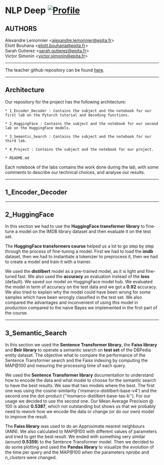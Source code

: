 # NLP Deep [![Profile][title-img]][profile]

[title-img]:https://img.shields.io/badge/-SCIA--PRIME-red
[profile]:https://github.com/bictole

## AUTHORS
Alexandre Lemonnier \<alexandre.lemonnier@epita.fr\>\
Eliott Bouhana \<eliott.bouhana@epita.fr\> \
Sarah Gutierez \<sarah.gutierez@epita.fr\> \
Victor Simonin \<victor.simonin@epita.fr\>

---

The teacher github repository can be found
[here](https://github.com/mvonwyl/epita/tree/master/NLP/2022).

---

## Architecture

Our repository for the project has the following architecture:

```
* 1_Encoder_Decoder : Contains the subject and the notebook for our first lab on the Pytorch tutorial and decoding functions.

* 2_HuggingFace : Contains the subject and the notebook for our second lab on the HuggingFace models.

* 3_Semantic_Search : Contains the subject and the notebook for our third lab.

* 4_Project : Contains the subject and the notebook for our project.

* README.md
```

Each notebook of the labs contains the work done during the lab, with some
comments to  describe our technical choices, and analyse our results.

---

## 1_Encoder_Decoder

---

## 2_HuggingFace

In this section we had to use the **HuggingFace transformer library** to
fine-tune a model on the IMDB library dataset and then evaluate it on the test
set.

The **HuggingFace transformers course** helped us a lot to go step by step
through the process of fine-tuning a model. First we had to load the **imdb**
dataset, then we had to instantiate a tokenizer to preprocess it, then we had to
create a model and train it with a trainer. 

We used the **distilbert** model as a pre-trained model, as it is light and
fine-tuned fast. We also used the **accuracy** as evaluation instead of the
**loss** (default). We saved our model on HuggingFace model hub. We evaluated
the model in term of accuracy on the test data and we got a **0.92** accuracy.
We also tried to explain why the model could have been wrong for some samples
which have been wrongly classified in the test set. We also compared the
advantages and inconvenient of using this model in production compared to the
naive Bayes we implemented in the first part of the course.

---

## 3_Semantic_Search

In this section we used the **Sentence Transformer library**, the **Faiss library** and
**Beir library** to operate a semantic search on **test set** of the DBPedia
entity dataset. The objective what to compare the performance of the Sentence
Transformer search and the Faiss indexing by computing the MAP@100 and mesuring
the processing time of each query.

We used the **Sentence Transformer library** documentation to understand how to
encode the data and what model to choose for the semantic search to have the
best results. We saw that two models where the best. The first one was using the
cosine-similarity ('msmarco-distilbert-base-v4') and the second one the
dot-product (''msmarco-distilbert-base-tas-b''). For our usage we decided to use
the second one. Our Mean Average Precision @ 100 is about **0.5387**, which not
outstanding but shows us that we probably need to rework how we encode the data
or change (or do our own) model to improve the result. 

The **Faiss library** was used to do an Approximate nearest neighbours (ANN). We
also calculated to MAP@100 with different values of parameters and tried to get
the best result. We ended with something very similar (around **0.5359**) to the
Sentence Transformer model. Then we decided to do some plotting and used the
**Pandas library** to visualize the evolution of the time per query and the
MAP@100 when the parameters *nprobe* and *n_clusters* were changed.